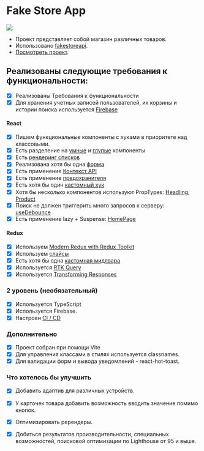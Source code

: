 # <h1>Fake Store App</h1>

<a href="https://github.com/levenders/fake-store-app/actions"><img src="https://github.com/levenders/fake-store-app/actions/workflows/cicd.yml/badge.svg" /></a>

- Проект представляет собой магазин различных товаров.
- Использовано [fakestoreapi](https://fakestoreapi.com/docs).
- [Посмотреть проект](https://levenders.github.io/fake-store-app/#/).

## Реализованы следующие требования к функциональности:

-   [x] Реализованы Требования к функциональности
-   [x] Для хранения учетных записей пользователей, их корзины и истории поиска  используется [Firebase](https://github.com/levenders/fake-store-app/blob/main/src/config/firebase.ts)

#### React

-   [x] Пишем функциональные компоненты с хуками в приоритете над классовыми.
-   [x] Есть разделение на [умные](https://github.com/levenders/fake-store-app/blob/main/src/layout/MainLayout/MainLayout.tsx) и [глупые](https://github.com/levenders/fake-store-app/blob/main/src/components/Input/Input.tsx) компоненты
-   [x] Есть [рендеринг списков](https://github.com/levenders/fake-store-app/blob/main/src/components/ProductsList/ProductsList.tsx#L38)
-   [x] Реализована хотя бы одна [форма](https://github.com/levenders/fake-store-app/blob/main/src/components/Form/Form.tsx)
-   [x] Есть применение [Контекст API](https://github.com/levenders/fake-store-app/blob/main/src/context/ThemeProvider.tsx)
-   [x] Есть применение [предохранителя](https://github.com/levenders/fake-store-app/blob/main/src/main.tsx#L19)
-   [x] Есть хотя бы один [кастомный хук](https://github.com/levenders/fake-store-app/blob/main/src/hooks/useHistoryItems.ts)
-   [x] Хотя бы несколько компонентов используют PropTypes: [Headling](https://github.com/levenders/fake-store-app/blob/main/src/components/Headling/Headling.tsx#L19), [Product](https://github.com/levenders/fake-store-app/blob/main/src/components/ProductsList/Product/Product.tsx#L59)
-   [x] Поиск не должен триггерить много запросов к серверу: [useDebounce](https://github.com/levenders/fake-store-app/blob/main/src/hooks/useDebounce.ts)
-   [x] Есть применение lazy + Suspense: [HomePage](https://github.com/levenders/fake-store-app/blob/main/src/pages/HomePage/HomePage.tsx)

#### Redux

-   [x] Используем [Modern Redux with Redux Toolkit](https://github.com/levenders/fake-store-app/blob/main/src/store/store.ts)
-   [x] Используем [слайсы](https://github.com/levenders/fake-store-app/blob/main/src/store/userSlice/userSlice.ts)
-   [x] Есть хотя бы одна [кастомная мидлвара](https://github.com/levenders/fake-store-app/blob/main/src/store/middlewares/authMiddleware.ts)
-   [x] Используется [RTK Query](https://github.com/levenders/fake-store-app/blob/main/src/services/productsService.ts)
-   [x] Используется [Transforming Responses](https://github.com/levenders/fake-store-app/blob/main/src/services/productsService.ts#L23)

### 2 уровень (необязательный)

-   [x] Используeтся TypeScript
-   [x] Используется Firebase.
-   [x] Настроен [CI / CD](https://github.com/levenders/fake-store-app/blob/main/.github/workflows/cicd.yml)

### **Дополнительно**

-   [x] Проект собран при помощи Vite
-   [x] Для управления классами в стилях используется classnames.
-   [x] Для валидации форм и вывода уведомлений - react-hot-toast.

### **Что хотелось бы улучшить**

-   [x] Добавить адаптив для различных устройств.
-   [x] У карточек товара добавить возможность вводить значение помимо кнопок.
-   [x] Оптимизировать ререндеры.
-   [x] Добиться результатов производительности, специальных возможностей, поисковой оптимизации по Lighthouse от 95 и выше.
 